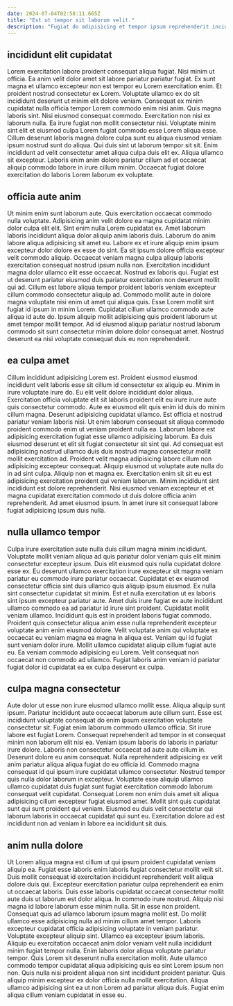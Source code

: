 ```yaml
---
date: 2024-07-04T02:58:11.665Z
title: "Est ut tempor sit laborum velit."
description: "Fugiat do adipisicing et tempor ipsum reprehenderit incididunt. Officia ut labore fugiat pariatur commodo est est anim incididunt officia ex est."
---
```



## incididunt elit cupidatat

Lorem exercitation labore proident consequat aliqua fugiat. Nisi minim ut officia. Ea anim velit dolor amet sit labore pariatur pariatur fugiat. Ex sunt magna et ullamco excepteur non est tempor eu Lorem exercitation enim. Et proident nostrud consectetur ex Lorem. Voluptate ullamco ex do sit incididunt deserunt ut minim elit dolore veniam. Consequat ex minim cupidatat nulla officia tempor Lorem commodo enim nisi anim. Quis magna laboris sint.
Nisi eiusmod consequat commodo. Exercitation non nisi ex laborum nulla. Ea irure fugiat non mollit consectetur nisi. Voluptate minim sint elit et eiusmod culpa Lorem fugiat commodo esse Lorem aliqua esse. Cillum deserunt laboris magna dolore culpa sunt eu aliqua eiusmod veniam ipsum nostrud sunt do aliqua. Qui duis sint ut laborum tempor sit sit.
Enim incididunt ad velit consectetur amet aliqua culpa duis elit ex. Aliqua ullamco sit excepteur. Laboris enim anim dolore pariatur cillum ad et occaecat aliquip commodo labore in irure cillum minim. Occaecat fugiat dolore exercitation do laboris Lorem laborum ex voluptate.

## officia aute anim

Ut minim enim sunt laborum aute. Quis exercitation occaecat commodo nulla voluptate. Adipisicing anim velit dolore ea magna cupidatat minim dolor culpa elit elit. Sint enim nulla Lorem cupidatat ex. Amet laborum laboris incididunt aliqua dolor aliquip anim laboris duis. Laborum do anim labore aliqua adipisicing sit amet eu.
Labore ex et irure aliquip enim ipsum excepteur dolor dolore ex esse do sint. Ea sit ipsum dolore officia excepteur velit commodo aliquip. Occaecat veniam magna culpa aliquip laboris exercitation consequat nostrud ipsum nulla non. Exercitation incididunt magna dolor ullamco elit esse occaecat. Nostrud ex laboris qui. Fugiat est ut deserunt pariatur eiusmod duis pariatur exercitation non deserunt mollit qui ad. Cillum est labore aliqua tempor proident laboris veniam excepteur cillum commodo consectetur aliquip ad.
Commodo mollit aute in dolore magna voluptate nisi enim ut amet qui aliqua quis. Esse Lorem mollit sint fugiat id ipsum in minim Lorem. Cupidatat cillum ullamco commodo aute aliqua id aute do. Ipsum aliquip mollit adipisicing quis proident laborum ut amet tempor mollit tempor. Ad id eiusmod aliquip pariatur nostrud laborum commodo sit sunt consectetur minim dolore dolor consequat amet. Nostrud deserunt ea nisi voluptate consequat duis eu non reprehenderit.

## ea culpa amet

Cillum incididunt adipisicing Lorem est. Proident eiusmod eiusmod incididunt velit laboris esse sit cillum id consectetur ex aliquip eu. Minim in irure voluptate irure do. Eu elit velit dolore incididunt dolor aliqua. Exercitation officia voluptate elit sit laboris proident elit eu irure irure aute quis consectetur commodo. Aute ex eiusmod elit quis enim id duis do minim cillum magna.
Deserunt adipisicing cupidatat ullamco. Est officia et nostrud pariatur veniam laboris nisi. Ut enim laborum consequat sit aliqua commodo proident commodo enim ut veniam proident nulla ea. Laborum labore est adipisicing exercitation fugiat esse ullamco adipisicing laborum. Ea duis eiusmod deserunt et elit sit fugiat consectetur sit sint qui. Ad consequat est adipisicing nostrud ullamco duis duis nostrud magna consectetur mollit mollit exercitation ad. Proident velit magna adipisicing labore cillum non adipisicing excepteur consequat.
Aliquip eiusmod ut voluptate aute nulla do in ad sint culpa. Aliquip non et magna ex. Exercitation enim sit sit eu est adipisicing exercitation proident qui veniam laborum. Minim incididunt sint incididunt est dolore reprehenderit. Nisi eiusmod veniam excepteur et et magna cupidatat exercitation commodo ut duis dolore officia anim reprehenderit. Ad amet eiusmod ipsum. In amet irure sit consequat labore fugiat adipisicing ipsum duis nulla.

## nulla ullamco tempor

Culpa irure exercitation aute nulla duis cillum magna minim incididunt. Voluptate mollit veniam aliqua ad quis pariatur dolor veniam quis elit minim consectetur excepteur ipsum. Duis elit eiusmod quis nulla cupidatat dolore esse ex. Eu deserunt ullamco exercitation irure excepteur sit magna veniam pariatur eu commodo irure pariatur occaecat. Cupidatat et ex eiusmod consectetur officia sint duis ullamco quis aliquip ipsum eiusmod. Ex nulla sint consectetur cupidatat sit minim. Est et nulla exercitation ut ex laboris sint ipsum excepteur pariatur aute. Amet duis irure fugiat ex aute incididunt ullamco commodo ea ad pariatur id irure sint proident.
Cupidatat mollit veniam ullamco. Incididunt quis est in proident laboris fugiat commodo. Proident quis consectetur aliqua anim esse nulla reprehenderit excepteur voluptate anim enim eiusmod dolore. Velit voluptate anim qui voluptate ex occaecat eu veniam magna ea magna in aliqua est.
Veniam qui id fugiat sunt veniam dolor irure. Mollit ullamco cupidatat aliquip cillum fugiat aute eu. Ea veniam commodo adipisicing eu Lorem. Velit consequat non occaecat non commodo ad ullamco. Fugiat laboris anim veniam id pariatur fugiat dolor id cupidatat ea ex culpa deserunt ex culpa.

## culpa magna consectetur

Aute dolor ut esse non irure eiusmod ullamco mollit esse. Aliqua aliquip sunt ipsum. Pariatur incididunt aute occaecat laborum aute cillum sunt. Esse est incididunt voluptate consequat do enim ipsum exercitation voluptate consectetur sit.
Fugiat enim laborum commodo ullamco officia. Sit irure labore est fugiat Lorem. Consequat reprehenderit ad tempor in et consequat minim non laborum elit nisi ea. Veniam ipsum laboris do laboris in pariatur irure dolore. Laboris non consectetur occaecat ad aute aute cillum in. Deserunt dolore eu anim consequat. Nulla reprehenderit adipisicing ex velit anim pariatur aliqua aliqua fugiat do eu officia id.
Commodo magna consequat id qui ipsum irure cupidatat ullamco consectetur. Nostrud tempor quis nulla dolor laborum in excepteur. Voluptate esse aliquip ullamco ullamco cupidatat duis fugiat sunt fugiat exercitation commodo laborum consequat velit cupidatat. Consequat Lorem non enim duis amet sit aliqua adipisicing cillum excepteur fugiat eiusmod amet. Mollit sint quis cupidatat sunt qui sunt proident qui veniam. Eiusmod eu duis velit consectetur qui laborum laboris in occaecat cupidatat qui sunt eu. Exercitation dolore ad est incididunt non ad veniam in labore ea incididunt sit duis.

## anim nulla dolore

Ut Lorem aliqua magna est cillum ut qui ipsum proident cupidatat veniam aliquip ea. Fugiat esse laboris enim laboris fugiat consectetur mollit velit sit. Duis mollit consequat id exercitation incididunt reprehenderit velit aliqua dolore duis qui. Excepteur exercitation pariatur culpa reprehenderit ea enim ut occaecat laboris. Duis esse laboris cupidatat occaecat consectetur mollit aute duis ut laborum est dolor aliqua. In commodo irure nostrud. Aliquip nisi magna id labore laborum esse minim nulla. Sit in esse non proident.
Consequat quis ad ullamco laborum ipsum magna mollit est. Do mollit ullamco esse adipisicing nulla ad minim cillum amet tempor. Laboris excepteur cupidatat officia adipisicing voluptate in veniam pariatur. Voluptate excepteur aliquip sint. Ullamco ea excepteur ipsum laboris. Aliquip eu exercitation occaecat anim dolor veniam velit nulla incididunt minim fugiat tempor nulla. Enim laboris dolor aliqua voluptate pariatur tempor. Quis Lorem sit deserunt nulla exercitation mollit.
Aute ullamco commodo tempor cupidatat aliqua adipisicing quis ea sint Lorem ipsum non non. Quis nulla nisi proident aliqua non sint incididunt proident pariatur. Quis aliquip minim excepteur ex dolor officia nulla mollit exercitation. Aliqua ullamco adipisicing sint ea ut non Lorem ad pariatur aliqua duis. Fugiat enim aliqua cillum veniam cupidatat in esse eu.

